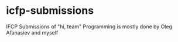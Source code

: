 # icfp-submissions
IFCP Submissions of "hi, team" 
Programming is mostly done by Oleg Afanasiev and myself

